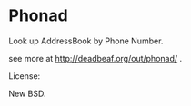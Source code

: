 # Phonad #

Look up AddressBook by Phone Number.

see more at http://deadbeaf.org/out/phonad/ .

License:

New BSD.
